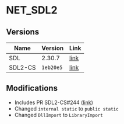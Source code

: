 # NET_SDL2

## Versions

**Name**   | **Version** | **Link**
---------- | ----------- | --------------------------------------------------------------------------
SDL        | 2.30.7      | [link](https://github.com/libsdl-org/SDL/releases/tag/release-2.30.7)
SDL2-CS    | `1eb20e5`   | [link](https://github.com/flibitijibibo/SDL2-CS/tree/1eb20e5/src)

## Modifications

- Includes PR SDL2-CS#244 ([link](https://github.com/flibitijibibo/SDL2-CS/pull/244))
- Changed `internal static` to `public static`
- Changed `DllImport` to `LibraryImport`
